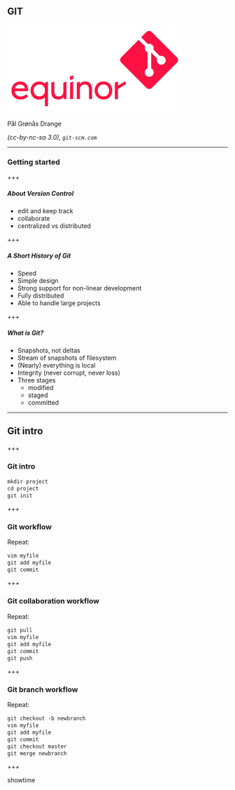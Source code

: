## GIT


![equinor](https://raw.githubusercontent.com/pgdr/talks/master/git/eq-git-small.png)

Pål Grønås Drange

_(cc-by-nc-sa 3.0), `git-scm.com`_

---

### Getting started



+++
##### About Version Control

* edit and keep track
* collaborate
* centralized vs distributed


+++
##### A Short History of Git

* Speed
* Simple design
* Strong support for non-linear development
* Fully distributed
* Able to handle large projects


+++
##### What is Git?

* Snapshots, not deltas
* Stream of snapshots of filesystem
* (Nearly) everything is local
* Integrity (never corrupt, never loss)
* Three stages
  * modified
  * staged
  * committed

---

## Git intro


+++
### Git intro

```
mkdir project
cd project
git init
```


+++
### Git workflow

Repeat:

```
vim myfile
git add myfile
git commit
```


+++
### Git collaboration workflow

Repeat:

```
git pull
vim myfile
git add myfile
git commit
git push
```


+++
### Git branch workflow

Repeat:

```
git checkout -b newbranch
vim myfile
git add myfile
git commit
git checkout master
git merge newbranch
```


+++

showtime
